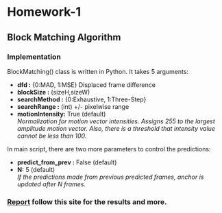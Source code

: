 # Homework-1
## Block Matching Algorithm


### Implementation
BlockMatching() class is written in Python. It takes 5 arguments:
<ul>
            <li><strong>dfd :</strong> {0:MAD, 1:MSE} Displaced frame difference </li>
            <li><strong>blockSize :</strong> (sizeH,sizeW) </li>
            <li><strong>searchMethod :</strong> {0:Exhaustive, 1:Three-Step} </li>
            <li><strong>searchRange :</strong> (int) +/- pixelwise range </li>
            <li><strong>motionIntensity:</strong> True (default) <br>
               <i>Normalization for motion vector intensities. Assigns 255 to the largest amplitude motion vector. 
                 Also, there is a threshold that intensity value cannot be less than 100.</i></li>
</ul>  
In main script, there are two more parameters to control the predictions:
<ul>
            <li><strong>predict_from_prev :</strong> False (default) </li>
            <li><strong>N:</strong> 5 (default) <br>
               <i>If the predictions made from previous predicted frames, anchor is updated after N frames.</i></li>
</ul>  

### [Report](https://001honi.github.io/static/projects/video-processing/block-matching/block_matching.html) follow this site for the results and more.

